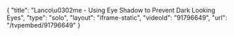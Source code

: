 {
    "title": "Lanco\u0302me - Using Eye Shadow to Prevent Dark Looking Eyes",
    "type": "solo",
    "layout": "iframe-static",
    "videoId": "91796649",
    "url": "\/tvpembed\/91796649"
}